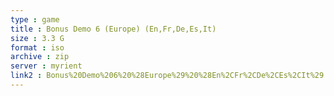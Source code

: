 ```yaml
---
type : game
title : Bonus Demo 6 (Europe) (En,Fr,De,Es,It)
size : 3.3 G
format : iso
archive : zip
server : myrient
link2 : Bonus%20Demo%206%20%28Europe%29%20%28En%2CFr%2CDe%2CEs%2CIt%29
---
```

